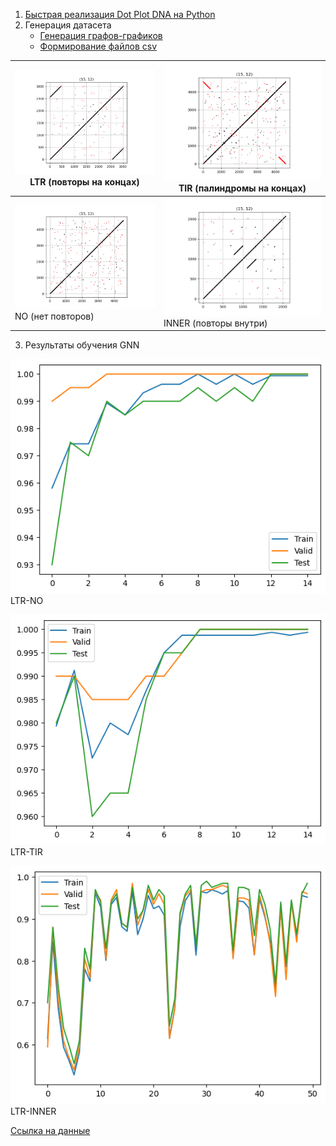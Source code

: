 1. [Быстрая реализация Dot Plot DNA на Python](https://gitlab.com/transposable_elements/src/-/blob/main/utils/fast_dot_plot_dna.py)
2. Генерация датасета
   - [Генерация графов-графиков](https://gitlab.com/transposable_elements/src/-/blob/main/generate_dataset/generate.py)
   - [Формирование файлов csv](https://gitlab.com/transposable_elements/src/-/blob/main/generate_dataset/write_csv.py)

| ![](images/LTR.png) LTR (повторы на концах) | ![](images/TIR.png) TIR (палиндромы на концах) |
|------------------------------|------------------------------|
| ![](images/NO.png) NO (нет повторов) | ![](images/INNER.png) INNER (повторы внутри) |


3. Результаты обучения GNN

![](images/LTR_NO_15EPOCHS.png) LTR-NO

![](images/LTR_TIR_15EPOCHS.png) LTR-TIR

![](images/LTR_INNER_50EPOCHS.png) LTR-INNER


[Ссылка на данные](https://drive.google.com/drive/folders/1JHspYMC_GHS-FgYl7MKfZsH-PzcG2EXR?usp=sharing)